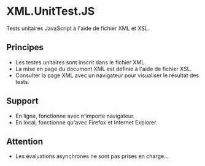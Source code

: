 # XML.UnitTest.JS
Tests unitaires JavaScript à l'aide de fichier XML et XSL.

Principes
--------
- Les testes unitaires sont inscrit dans le fichier XML.
- La mise en page du document XML est définie à l'aide de fichier XSL.
- Consulter la page XML avec un navigateur pour visualiser le résultat des tests.

Support
--------
- En ligne, fonctionne avec n'importe navigateur.
- En local, fonctionne qu'avec Firefox et Internet Explorer.

Attention
--------
- Les évaluations asynchrones ne sont pas prises en charge...
